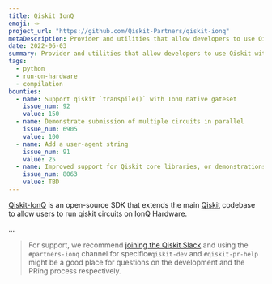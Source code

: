 ```yaml
---
title: Qiskit IonQ
emoji: 🪢
project_url: "https://github.com/Qiskit-Partners/qiskit-ionq"
metaDescription: Provider and utilities that allow developers to use Qiskit with IonQ hardware
date: 2022-06-03
summary: Provider and utilities that allow developers to use Qiskit with IonQ hardware
tags:
  - python
  - run-on-hardware
  - compilation
bounties:
  - name: Support qiskit `transpile()` with IonQ native gateset
    issue_num: 92
    value: 150
  - name: Demonstrate submission of multiple circuits in parallel
    issue_num: 6905
    value: 100
  - name: Add a user-agent string
    issue_num: 91
    value: 25
  - name: Improved support for Qiskit core libraries, or demonstrations
    issue_num: 8063
    value: TBD
---
```


[Qiskit-IonQ](https://github.com/Qiskit-Partners/qiskit-ionq) is an open-source SDK that extends the main [Qiskit](https://qiskit.org) codebase to allow users to run qiskit circuits on IonQ Hardware.

...

> For support, we recommend [joining the Qiskit Slack](https://ibm.co/joinqiskitslack) and using the `#partners-ionq` channel for specific`#qiskit-dev` and `#qiskit-pr-help` might be a good place for questions on the development and the PRing process respectively.
